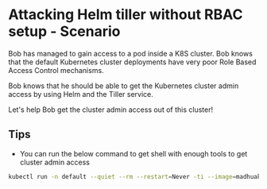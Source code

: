 # Attacking Helm tiller without RBAC setup - Scenario

Bob has managed to gain access to a pod inside a K8S cluster. Bob knows that the default Kubernetes cluster deployments have very poor Role Based Access Control mechanisms.

Bob knows that he should be able to get the Kubernetes cluster admin access by using Helm and the Tiller service.

Let's help Bob get the cluster admin access out of this cluster!

## Tips

* You can run the below command to get shell with enough tools to get cluster admin access

```bash
kubectl run -n default --quiet --rm --restart=Never -ti --image=madhuakula/helm-security incluster
```
